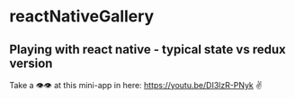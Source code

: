 # reactNativeGallery

## Playing with react native - typical state vs redux version

Take a 👁👁 at this mini-app in here: https://youtu.be/DI3lzR-PNyk ✌️
